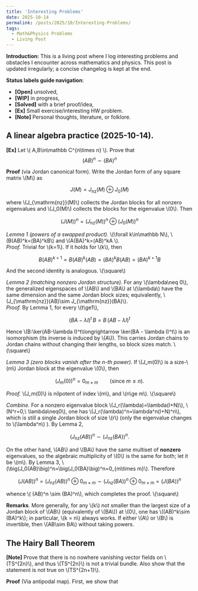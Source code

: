 ```yaml
---
title: 'Interesting Problems'
date: 2025-10-14
permalink: /posts/2025/10/Interesting-Problems/
tags:
  - Math&Physics Problems
  - Living Post
---
```

**Introduction:** This is a living post where I log interesting problems and obstacles I encounter across mathematics and physics. This post is updated irregularly; a concise changelog is kept at the end. 

**Status labels guide navigation**:
  - **[Open]** unsolved,
  - **[WIP]** in progress,
  - **[Solved]** with a brief proof/idea,
  - **[Ex]** Small exercise/interesting HW problem.
  - **[Note]** Personal thoughts, literature, or folklore. 

A linear algebra practice (2025-10-14). 
---

**[Ex]** Let \\( A,B\in\mathbb C^{n\times n} \\). Prove that 
$$
(AB)^n \sim (BA)^n
$$

**Proof** (via Jordan canonical form). Write the Jordan form of any square matrix \\(M\\) as

$$
J(M)=J_{\mathrm{nz}}(M)\oplus J_0(M)
$$

where \\(J_{\mathrm{nz}}(M)\\) collects the Jordan blocks for all nonzero eigenvalues and \\(J_0(M)\\) collects the blocks for the eigenvalue \\(0\\). Then

$$
\big(J(M)\big)^n=\big(J_{\mathrm{nz}}(M)\big)^n\oplus \big(J_0(M)\big)^n
$$

*Lemma 1 (powers of a swapped product).* \\(\forall k\in\mathbb N\\), \\(B(AB)^k=(BA)^kB\\) and \\(A(BA)^k=(AB)^kA \\). \
*Proof.* Trivial for \\(k=1\\). If it holds for \\(k\\), then

$$
B(AB)^{k+1} = B(AB)^k(AB) = (BA)^kB(AB) = (BA)^{k+1} B
$$

And the second identity is analogous. \\(\square\\)

*Lemma 2 (matching nonzero Jordan structure).* For any \\(\lambda\neq 0\\), the generalized eigenspaces of \\(AB\\) and \\(BA\\) at \\(\lambda\\) have the same dimension and the same Jordan block sizes; equivalently, \\(J_{\mathrm{nz}}(AB)\sim J_{\mathrm{nz}}(BA)\\). \
*Proof.* By Lemma 1, for every \\(t\ge1\\),

$$
(BA-\lambda I)^t\,B=B\,(AB-\lambda I)^t
$$

Hence \\(B:\ker(AB-\lambda I)^t\longrightarrow \ker(BA - \lambda I)^t\\) is an isomorphism (its inverse is induced by \\(A\\)). This carries Jordan chains to Jordan chains without changing their lengths, so block sizes match. \\(\square\\)

*Lemma 3 (zero blocks vanish after the $n$-th power).* If \\(J_m(0)\\) is a size-\\(m\\) Jordan block at the eigenvalue \\(0\\), then

$$
\big(J_m(0)\big)^n = 0_{m\times m} \qquad (\text{since }m\le n).
$$

*Proof.* \\(J_m(0)\\) is nilpotent of index \\(m\\), and \\(n\ge m\\). \\(\square\\)

*Combine.* For a nonzero eigenvalue block \\(J_r(\lambda)=\lambda(I+N)\\), \\(N^r=0,\ \lambda\neq0\\), one has \\(J_r(\lambda)^n=\lambda^n(I+N)^n\\), which is still a single Jordan block of size \\(r\\) (only the eigenvalue changes to \\(\lambda^n\\) ). By Lemma 2,

$$
\big(J_{\mathrm{nz}}(AB)\big)^n \sim \big(J_{\mathrm{nz}}(BA)\big)^n .
$$

On the other hand, \\(AB\\) and \\(BA\\) have the same multiset of **nonzero** eigenvalues, so the algebraic multiplicity of \\(0\\) is the same for both; let it be \\(m\\). By Lemma 3, \\(\big(J_0(AB)\big)^n=\big(J_0(BA)\big)^n=0_{m\times m}\\). Therefore

$$
\big(J(AB)\big)^n = \big(J_{\mathrm{nz}}(AB)\big)^n\oplus 0_{m\times m} \sim \big(J_{\mathrm{nz}}(BA)\big)^n\oplus 0_{m\times m} = \big(J(BA)\big)^n
$$

whence \\( (AB)^n \sim (BA)^n\\), which completes the proof. \\(\square\\)

**Remarks**. More generally, for any \\(k\\) not smaller than the largest size of a Jordan block of \\(AB\\) (equivalently of \\(BA\\)) at \\(0\\), one has \\((AB)^k\sim (BA)^k\\); in particular, \\(k = n\\) always works. If either \\(A\\) or \\(B\\) is invertible, then \\(AB\sim BA\\) without taking powers.

The Hairy Ball Theorem
---

**[Note]** Prove that there is no nowhere vanishing vector fields on \\(TS^{2n}\\), and thus \\(TS^{2n}\\) is not a trivial bundle. Also show that the statement is not true on \\(TS^{2n+1}\\).

**Proof** (Via antipodal map). First, we show that 